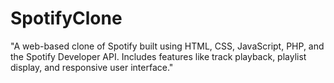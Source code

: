 # SpotifyClone
"A web-based clone of Spotify built using HTML, CSS, JavaScript, PHP, and the Spotify Developer API. Includes features like track playback, playlist display, and responsive user interface."

